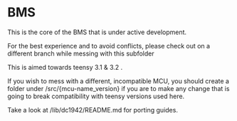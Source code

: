 # BMS
This is the core of the BMS that is under active development.

For the best experience and to avoid conflicts, please check out on
a different branch while messing with this subfolder

This is aimed towards teensy 3.1 & 3.2 . 

If you wish to mess with a different, incompatible MCU, you should create a folder under /src/{mcu-name_version} if you are to make any change that is going to break compatibility with teensy versions used here.

Take a look at /lib/dc1942/README.md for porting guides.